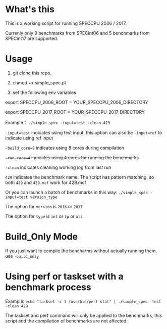 # What's this

This is a working script for running SPECCPU 2006 / 2017.

Currenly only 9 benchmarks from SPECint06 and 5 benchmarks from SPECint17 are supported.

# Usage

1. git clone this repo.

2. chmod +x simple_spec.pl

3. set the following env variables

export SPECCPU_2006_ROOT = YOUR_SPECCPU_2006_DIRECTORY

export SPECCPU_2017_ROOT = YOUR_SPECCPU_2017_DIRECTORY

Example：
`./simple_spec -input=test -clean 429`

`-input=test` indicates using test input, this option can also be `-input=ref` to indicate using ref input

`-build_core=8` indicates using 8 cores during compilation

~~`-run_core=4` indicates using 4 cores for running the benchmarks~~

`-clean` indicates cleaning working log from last run

`429` indicates the benchmark name. The script has pattern matching, so both `429` and `429.mcf` work for 429.mcf

Or you can launch a batch of benchmarks in this way:
`./simple_spec -input=test version_type`

The option for `version` is `2016` or `2017`

The option for `type` is `int` or `fp` or `all`

# Build_Only Mode

If you just want to compile the bencharms without actually running them, use `-build_only`

# Using perf or taskset with a benchmark process

Example:
`echo "taskset -c 1 /usr/bin/perf stat" | ./simple_spec -test -clean 429`

The taskset and perf command will only be applied to the benchmarks, this script and the compilation of benchmarks are not affected.
